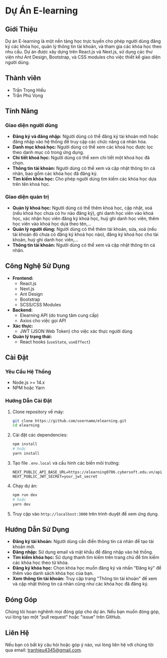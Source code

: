 # Dự Án E-learning

## Giới Thiệu

Dự án E-learning là một nền tảng học trực tuyến cho phép người dùng đăng ký các khóa học, quản lý thông tin tài khoản, và tham gia các khóa học theo nhu cầu. Dự án được xây dựng trên React.js và Next.js, sử dụng các thư viện như Ant Design, Bootstrap, và CSS modules cho việc thiết kế giao diện người dùng.

## Thành viên
- Trần Trọng Hiếu
- Trần Phú Vọng

## Tính Năng

### Giao diện người dùng
- **Đăng ký và đăng nhập:** Người dùng có thể đăng ký tài khoản mới hoặc đăng nhập vào hệ thống để truy cập các chức năng cá nhân hóa.
- **Danh mục khoá học:** Người dùng có thể xem các khoá học được lọc theo danh mục có trong ứng dụng.
- **Chi tiết khoá học:** Người dùng có thể xem chi tiết một khoá học đã chọn.
- **Thông tin tài khoản:** Người dùng có thể xem và cập nhật thông tin cá nhân, bao gồm các khóa học đã đăng ký.
- **Tìm kiếm khóa học:** Cho phép người dùng tìm kiếm các khóa học dựa trên tên khoá học.

### Giao diện quản trị
- **Quản lý khoá học:** Người dùng có thể thêm khoá học, cập nhật, xoá (nếu khoá học chưa có hv nào đăng ký), ghi danh học viên vào khoá học, xác nhận học viên đăng ký khoá học, huỷ ghi danh học viên, thêm học viên vào khoá học dựa theo tên,...
- **Quản lý người dùng:** Người dùng có thể thêm tài khoản, sửa, xoá (nếu tài khoản đó chưa có đăng ký khoá học nào), đăng ký khoá học cho tài khoản, huỷ ghi danh học viên,...
- **Thông tin tài khoản:** Người dùng có thể xem và cập nhật thông tin cá nhân.

## Công Nghệ Sử Dụng

- **Frontend:**
  - React.js
  - Next.js
  - Ant Design
  - Bootstrap
  - SCSS/CSS Modules
- **Backend:**
  - Elearning API (do trung tâm cung cấp)
  - Axios cho việc gọi API
- **Xác thực:**
  - JWT (JSON Web Token) cho việc xác thực người dùng
- **Quản lý trạng thái:**
  - React hooks (`useState`, `useEffect`)

## Cài Đặt

### Yêu Cầu Hệ Thống

- Node.js >= 14.x
- NPM hoặc Yarn

### Hướng Dẫn Cài Đặt

1. Clone repository về máy:
    ```bash
    git clone https://github.com/username/elearning.git
    cd elearning
    ```

2. Cài đặt các dependencies:
    ```bash
    npm install
    # hoặc
    yarn install
    ```

3. Tạo file `.env.local` và cấu hình các biến môi trường:
    ```plaintext
    NEXT_PUBLIC_API_BASE_URL=https://elearning0706.cybersoft.edu.vn/api
    NEXT_PUBLIC_JWT_SECRET=your_jwt_secret
    ```

4. Chạy dự án:
    ```bash
    npm run dev
    # hoặc
    yarn dev
    ```

5. Truy cập vào `http://localhost:3000` trên trình duyệt để xem ứng dụng.

## Hướng Dẫn Sử Dụng

- **Đăng ký tài khoản:** Người dùng cần điền thông tin cá nhân để tạo tài khoản mới.
- **Đăng nhập:** Sử dụng email và mật khẩu để đăng nhập vào hệ thống.
- **Tìm kiếm khóa học:** Sử dụng thanh tìm kiếm trên trang chủ để tìm kiếm các khóa học theo từ khóa.
- **Đăng ký khóa học:** Chọn khóa học muốn đăng ký và nhấn "Đăng ký" để thêm vào danh sách khóa học của bạn.
- **Xem thông tin tài khoản:** Truy cập trang "Thông tin tài khoản" để xem và cập nhật thông tin cá nhân cũng như các khóa học đã đăng ký.

## Đóng Góp

Chúng tôi hoan nghênh mọi đóng góp cho dự án. Nếu bạn muốn đóng góp, vui lòng tạo một "pull request" hoặc "issue" trên GitHub.

## Liên Hệ

Nếu bạn có bất kỳ câu hỏi hoặc góp ý nào, vui lòng liên hệ với chúng tôi qua email: [tranhieu4345@gmail.com](tranhieu4345@gmail.com).
